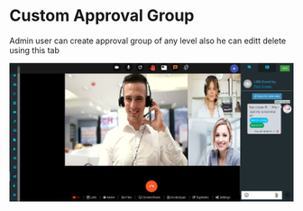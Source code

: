 # Custom Approval Group

Admin user can create approval group of any level also he can editt delete using this tab

![](../../.gitbook/assets/image%20%28206%29.png)

